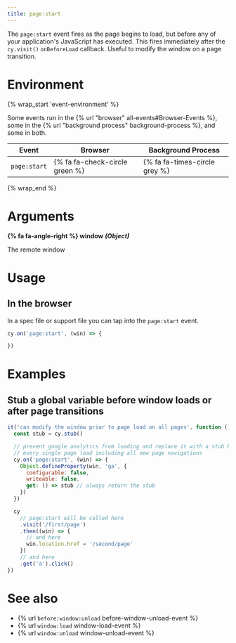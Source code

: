 ```yaml
---
title: page:start
---
```


The `page:start` event fires as the page begins to load, but before any of your application's JavaScript has executed. This fires immediately after the `cy.visit()` `onBeforeLoad` callback. Useful to modify the window on a page transition.

# Environment

{% wrap_start 'event-environment' %}

Some events run in the {% url "browser" all-events#Browser-Events %}, some in the {% url "background process" background-process %}, and some in both.

Event | Browser | Background Process
--- | --- | ---
`page:start` | {% fa fa-check-circle green %} | {% fa fa-times-circle grey %}

{% wrap_end %}

# Arguments

**{% fa fa-angle-right %} window** ***(Object)***

The remote window

# Usage

## In the browser

In a spec file or support file you can tap into the `page:start` event.

```js
cy.on('page:start', (win) => {

})
```

# Examples

## Stub a global variable before window loads or after page transitions

```javascript
it('can modify the window prior to page load on all pages', function () {
  const stub = cy.stub()

  // prevent google analytics from loading and replace it with a stub before
  // every single page load including all new page navigations
  cy.on('page:start', (win) => {
    Object.defineProperty(win, 'ga', {
      configurable: false,
      writeable: false,
      get: () => stub // always return the stub
    })
  })

  cy
    // page:start will be called here
    .visit('/first/page')
    .then((win) => {
      // and here
      win.location.href = '/second/page'
    })
    // and here
    .get('a').click()
})
```

# See also

- {% url `before:window:unload` before-window-unload-event %}
- {% url `window:load` window-load-event %}
- {% url `window:unload` window-unload-event %}
